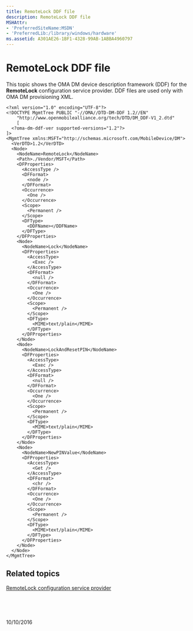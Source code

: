 ```yaml
---
title: RemoteLock DDF file
description: RemoteLock DDF file
MSHAttr:
- 'PreferredSiteName:MSDN'
- 'PreferredLib:/library/windows/hardware'
ms.assetid: A301AE26-1BF1-4328-99AB-1ABBA4960797
---
```


# RemoteLock DDF file


This topic shows the OMA DM device description framework (DDF) for the **RemoteLock** configuration service provider. DDF files are used only with OMA DM provisioning XML.

``` syntax
<?xml version="1.0" encoding="UTF-8"?>
<!DOCTYPE MgmtTree PUBLIC "-//OMA//DTD-DM-DDF 1.2//EN"
    "http://www.openmobilealliance.org/tech/DTD/DM_DDF-V1_2.dtd"
    [
  <?oma-dm-ddf-ver supported-versions="1.2"?>
]>
<MgmtTree xmlns:MSFT="http://schemas.microsoft.com/MobileDevice/DM">
  <VerDTD>1.2</VerDTD>
  <Node>
    <NodeName>RemoteLock</NodeName>
    <Path>./Vendor/MSFT</Path>
    <DFProperties>
      <AccessType />
      <DFFormat>
        <node />
      </DFFormat>
      <Occurrence>
        <One />
      </Occurrence>
      <Scope>
        <Permanent />
      </Scope>
      <DFType>
        <DDFName></DDFName>
      </DFType>
    </DFProperties>
    <Node>
      <NodeName>Lock</NodeName>
      <DFProperties>
        <AccessType>
          <Exec />
        </AccessType>
        <DFFormat>
          <null />
        </DFFormat>
        <Occurrence>
          <One />
        </Occurrence>
        <Scope>
          <Permanent />
        </Scope>
        <DFType>
          <MIME>text/plain</MIME>
        </DFType>
      </DFProperties>
    </Node>
    <Node>
      <NodeName>LockAndResetPIN</NodeName>
      <DFProperties>
        <AccessType>
          <Exec />
        </AccessType>
        <DFFormat>
          <null />
        </DFFormat>
        <Occurrence>
          <One />
        </Occurrence>
        <Scope>
          <Permanent />
        </Scope>
        <DFType>
          <MIME>text/plain</MIME>
        </DFType>
      </DFProperties>
    </Node>
    <Node>
      <NodeName>NewPINValue</NodeName>
      <DFProperties>
        <AccessType>
          <Get />
        </AccessType>
        <DFFormat>
          <chr />
        </DFFormat>
        <Occurrence>
          <One />
        </Occurrence>
        <Scope>
          <Permanent />
        </Scope>
        <DFType>
          <MIME>text/plain</MIME>
        </DFType>
      </DFProperties>
    </Node>
  </Node>
</MgmtTree>
```

## Related topics


[RemoteLock configuration service provider](remotelock-configuration-service-provider.md)

 

 

10/10/2016




